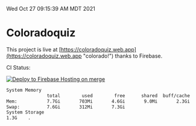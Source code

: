 Wed Oct 27 09:15:39 AM MDT 2021

# Coloradoquiz


This project is live at [https://coloradoquiz.web.app](https://coloradoquiz.web.app "colorado!") thanks to Firebase.

CI Status: 

[![Deploy to Firebase Hosting on merge](https://github.com/teamkushal/coloradoquiz/actions/workflows/firebase-hosting-merge.yml/badge.svg)](https://github.com/teamkushal/coloradoquiz/actions/workflows/firebase-hosting-merge.yml)

```bash
System Memory
               total        used        free      shared  buff/cache   available
Mem:           7.7Gi       703Mi       4.6Gi       9.0Mi       2.3Gi       6.7Gi
Swap:          7.6Gi       312Mi       7.3Gi
System Storage
1.3G	.
```
```bash
